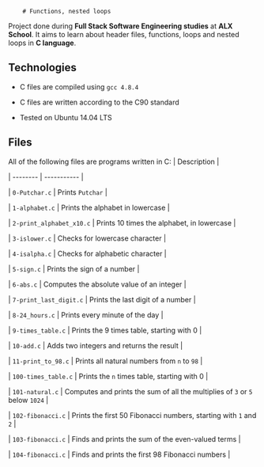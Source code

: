 		# Functions, nested loops
        

        
Project done during **Full Stack Software Engineering studies** at **ALX School**. It aims to learn about header files, functions, loops and nested loops in **C language**.
        

        
## Technologies
        
* C files are compiled using `gcc 4.8.4`
        
* C files are written according to the C90 standard
        
* Tested on Ubuntu 14.04 LTS
        

        
## Files
        
All of the following files are programs written in C:
  | Description |
        
| -------- | ----------- |
        
| `0-Putchar.c` | Prints `Putchar` |
        
| `1-alphabet.c` | Prints the alphabet in lowercase |
        
| `2-print_alphabet_x10.c` | Prints 10 times the alphabet, in lowercase |
        
| `3-islower.c` | Checks for lowercase character |
        
| `4-isalpha.c` | Checks for alphabetic character |
        
| `5-sign.c` | Prints the sign of a number |
        
| `6-abs.c` | Computes the absolute value of an integer |
        
| `7-print_last_digit.c` | Prints the last digit of a number |
        
| `8-24_hours.c` | Prints every minute of the day |
        
| `9-times_table.c` | Prints the 9 times table, starting with 0 |
        
| `10-add.c` | Adds two integers and returns the result |
        
| `11-print_to_98.c` | Prints all natural numbers from `n` to `98` |
        
| `100-times_table.c` | Prints the `n` times table, starting with 0 |
        
| `101-natural.c` | Computes and prints the sum of all the multiplies of `3` or `5` below `1024` |
        
| `102-fibonacci.c` | Prints the first 50 Fibonacci numbers, starting with `1` and `2` |
        
| `103-fibonacci.c` | Finds and prints the sum of the even-valued terms |
        
| `104-fibonacci.c` | Finds and prints the first 98 Fibonacci numbers |
